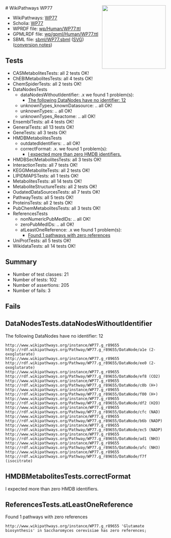 <img style="float: right; width: 200px" src="../logo.png" />
# WikiPathways WP77

* WikiPathways: [WP77](https://identifiers.org/wikipathways:WP77)
* Scholia: [WP77](https://scholia.toolforge.org/wikipathways/WP77)
* WPRDF file: [wp/Human/WP77.ttl](../wp/Human/WP77.ttl)
* GPMLRDF file: [wp/gpml/Human/WP77.ttl](../wp/gpml/Human/WP77.ttl)
* SBML file: [sbml/WP77.sbml](../sbml/WP77.sbml) ([SVG](../sbml/WP77.svg)) ([conversion notes](../sbml/WP77.txt))

## Tests
* CASMetabolitesTests: all 2 tests OK!
* ChEBIMetabolitesTests: all 4 tests OK!
* ChemSpiderTests: all 2 tests OK!
* DataNodesTests
    * dataNodesWithoutIdentifier: .x we found 1 problem(s):
        * [The following DataNodes have no identifier: 12](#8792c492)
    * unknownTypes_knownDatasource: .. all OK!
    * unknownTypes: .. all OK!
    * unknownTypes_Reactome: .. all OK!
* EnsemblTests: all 4 tests OK!
* GeneralTests: all 13 tests OK!
* GeneTests: all 3 tests OK!
* HMDBMetabolitesTests
    * outdatedIdentifiers: .. all OK!
    * correctFormat: .x. we found 1 problem(s):
        * [I expected more than zero HMDB identifiers.](#ad154c1e)
* HMDBSecMetabolitesTests: all 3 tests OK!
* InteractionTests: all 7 tests OK!
* KEGGMetaboliteTests: all 2 tests OK!
* LIPIDMAPSTests: all 1 tests OK!
* MetabolitesTests: all 14 tests OK!
* MetaboliteStructureTests: all 2 tests OK!
* OudatedDataSourcesTests: all 7 tests OK!
* PathwayTests: all 5 tests OK!
* ProteinsTests: all 2 tests OK!
* PubChemMetabolitesTests: all 3 tests OK!
* ReferencesTests
    * nonNumericPubMedIDs: .. all OK!
    * zeroPubMedIDs: .. all OK!
    * atLeastOneReference: .x we found 1 problem(s):
        * [Found 1 pathways with zero references](#35eb778e)
* UniProtTests: all 5 tests OK!
* WikidataTests: all 14 tests OK!


## Summary

* Number of test classes: 21
* Number of tests: 102
* Number of assertions: 205
* Number of fails: 3

## Fails

<a name="8792c492" />

## DataNodesTests.dataNodesWithoutIdentifier

The following DataNodes have no identifier: 12
```
http://www.wikipathways.org/instance/WP77.g_r89655 http://rdf.wikipathways.org/Pathway/WP77.g_r89655/DataNode/a1e (2-oxoglutarate)
http://www.wikipathways.org/instance/WP77.g_r89655 http://rdf.wikipathways.org/Pathway/WP77.g_r89655/DataNode/ee0 (2-oxoglutarate)
http://www.wikipathways.org/instance/WP77.g_r89655 http://rdf.wikipathways.org/Pathway/WP77.g_r89655/DataNode/ef8 (CO2)
http://www.wikipathways.org/instance/WP77.g_r89655 http://rdf.wikipathways.org/Pathway/WP77.g_r89655/DataNode/c0b (H+)
http://www.wikipathways.org/instance/WP77.g_r89655 http://rdf.wikipathways.org/Pathway/WP77.g_r89655/DataNode/f00 (H+)
http://www.wikipathways.org/instance/WP77.g_r89655 http://rdf.wikipathways.org/Pathway/WP77.g_r89655/DataNode/df2 (H2O)
http://www.wikipathways.org/instance/WP77.g_r89655 http://rdf.wikipathways.org/Pathway/WP77.g_r89655/DataNode/cfc (NAD)
http://www.wikipathways.org/instance/WP77.g_r89655 http://rdf.wikipathways.org/Pathway/WP77.g_r89655/DataNode/b6b (NADP)
http://www.wikipathways.org/instance/WP77.g_r89655 http://rdf.wikipathways.org/Pathway/WP77.g_r89655/DataNode/ec5 (NADP)
http://www.wikipathways.org/instance/WP77.g_r89655 http://rdf.wikipathways.org/Pathway/WP77.g_r89655/DataNode/ad1 (NH3)
http://www.wikipathways.org/instance/WP77.g_r89655 http://rdf.wikipathways.org/Pathway/WP77.g_r89655/DataNode/afc (NH3)
http://www.wikipathways.org/instance/WP77.g_r89655 http://rdf.wikipathways.org/Pathway/WP77.g_r89655/DataNode/f7f (isocitrate)
```

<a name="ad154c1e" />

## HMDBMetabolitesTests.correctFormat

I expected more than zero HMDB identifiers.
<a name="35eb778e" />

## ReferencesTests.atLeastOneReference

Found 1 pathways with zero references
```
http://www.wikipathways.org/instance/WP77.g_r89655 'Glutamate biosynthesis' in Saccharomyces cerevisiae has zero references; 
```

